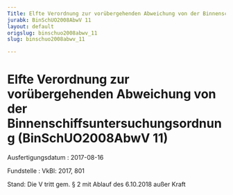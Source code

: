 ```yaml
---
Title: Elfte Verordnung zur vorübergehenden Abweichung von der Binnenschiffsuntersuchungsordnung
jurabk: BinSchUO2008AbwV 11
layout: default
origslug: binschuo2008abwv_11
slug: binschuo2008abwv_11

---
```


# Elfte Verordnung zur vorübergehenden Abweichung von der Binnenschiffsuntersuchungsordnung (BinSchUO2008AbwV 11)

Ausfertigungsdatum
:   2017-08-16

Fundstelle
:   VkBl: 2017, 801

Stand: Die V tritt gem. § 2 mit Ablauf des 6.10.2018 außer Kraft
